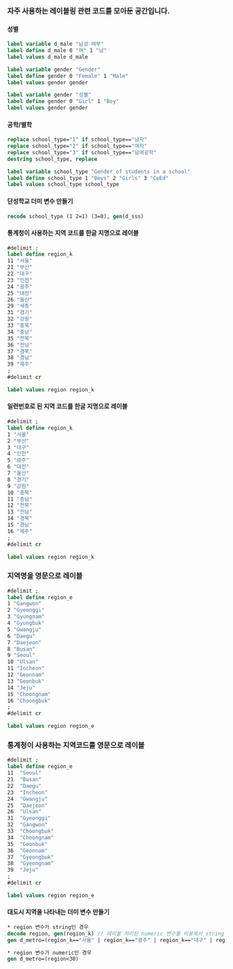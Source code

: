 ### 자주 사용하는 레이블링 관련 코드를 모아둔 공간입니다.

#### 성별
```stata
label variable d_male "남성 여부"
label define d_male 0 "여" 1 "남"
label values d_male d_male
```

```stata
label variable gender "Gender"
label define gender 0 "Female" 1 "Male"
label values gender gender
```

```stata
label variable gender "성별"
label define gender 0 "Girl" 1 "Boy"
label values gender gender
```



#### 공학/별학
```stata
replace school_type="1" if school_type=="남자"
replace school_type="2" if school_type=="여자"
replace school_type="3" if school_type=="남여공학"
destring school_type, replace

label variable school_type "Gender of students in a school"
label define school_type 1 "Boys" 2 "Girls" 3 "CoEd"
label values school_type school_type
```

#### 단성학교 더미 변수 만들기
```stata
recode school_type (1 2=1) (3=0), gen(d_sss)
```

#### 통계청이 사용하는 지역 코드를 한글 지명으로 레이블
```stata
#delimit ;
label define region_k
11 "서울" 
21 "부산" 
22 "대구" 
23 "인천" 
24 "광주" 
25 "대전" 
26 "울산"
29 "세종"
31 "경기"
32 "강원" 
33 "충북" 
34 "충남" 
35 "전북" 
36 "전남" 
37 "경북" 
38 "경남" 
39 "제주"
;
#delimit cr

label values region region_k
```

#### 일련번호로 된 지역 코드를 한글 지명으로 레이블
```stata
#delimit ;
label define region_k
1 "서울" 
2 "부산" 
3 "대구" 
4 "인천" 
5 "광주" 
6 "대전" 
7 "울산" 
8 "경기"
9 "강원" 
10 "충북" 
11 "충남" 
12 "전북" 
13 "전남" 
14 "경북" 
15 "경남" 
16 "제주"
;
#delimit cr

label values region region_k
```


### 지역명을 영문으로 레이블
```stata
#delimit ;
label define region_e
1 "Gangwon"
2 "Gyeonggi"
3 "Gyungnam"
4 "Gyungbuk"
5 "Gwangju"
6 "Daegu"
7 "Daejeon"
8 "Busan"
9 "Seoul"
10 "Ulsan"
11 "Incheon"
12 "Geonnam"
13 "Geonbuk"
14 "Jeju"
15 "Choongnam"
16 "Choongbuk"
;
#delimit cr

label values region region_e
```


### 통계청이 사용하는 지역코드를 영문으로 레이블
```stata
#delimit ;
label define region_e
11	"Seoul"
21	"Busan"
22	"Daegu"
23	"Incheon"
24	"Gwangju"
25	"Daejeon"
26	"Ulsan"
31	"Gyeonggi"
32	"Gangwon"
33	"Choongbuk"
34	"Choongnam"
35	"Geonbuk"
36	"Geonnam"
37	"Gyeongbuk"
38	"Gyeongnam"
39	"Jeju"
;
#delimit cr

label values region region_e
```

#### 대도시 지역을 나타내는 더미 변수 만들기
```stata
* region 변수가 string인 경우
decode region, gen(region_k) // 레이블 처리된 numeric 변수를 이용해서 string 변수 생성하기
gen d_metro=(region_k=="서울" | region_k=="광주" | region_k=="대구" | region_k=="대전" | region_k=="울산" | region_k=="인천" | region_k=="부산")

* region 변수가 numeric인 경우
gen d_metro=(region<30)
```


